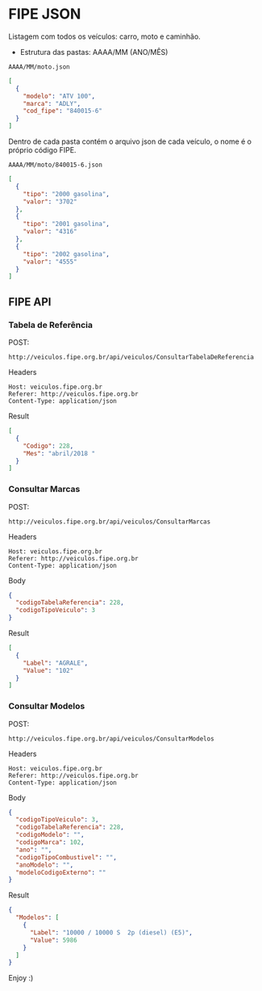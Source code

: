 # FIPE JSON

Listagem com todos os veículos: carro, moto e caminhão.

- Estrutura das pastas: AAAA/MM (ANO/MÊS)

```
AAAA/MM/moto.json
```

```json
[
  {
    "modelo": "ATV 100",
    "marca": "ADLY",
    "cod_fipe": "840015-6"
  }
]
```

Dentro de cada pasta contém o arquivo json de cada veículo, o nome é o próprio código FIPE.

```
AAAA/MM/moto/840015-6.json
```

```json
[
  {
    "tipo": "2000 gasolina",
    "valor": "3702"
  },
  {
    "tipo": "2001 gasolina",
    "valor": "4316"
  },
  {
    "tipo": "2002 gasolina",
    "valor": "4555"
  }
]
```

## FIPE API

### Tabela de Referência

  POST:
  ```
  http://veiculos.fipe.org.br/api/veiculos/ConsultarTabelaDeReferencia
  ```

  Headers
  ```
  Host: veiculos.fipe.org.br
  Referer: http://veiculos.fipe.org.br
  Content-Type: application/json
  ```

  Result
  ```json
  [
    {
      "Codigo": 228,
      "Mes": "abril/2018 "
    }
  ]
  ```

### Consultar Marcas

  POST:
  ```
  http://veiculos.fipe.org.br/api/veiculos/ConsultarMarcas
  ```

  Headers
  ```
  Host: veiculos.fipe.org.br
  Referer: http://veiculos.fipe.org.br
  Content-Type: application/json
  ```

  Body
  ```json
  {
    "codigoTabelaReferencia": 228,
    "codigoTipoVeiculo": 3
  }
  ```

  Result
  ```json
  [
    {
      "Label": "AGRALE",
      "Value": "102"
    }
  ]
  ```


### Consultar Modelos

  POST:
  ```
  http://veiculos.fipe.org.br/api/veiculos/ConsultarModelos
  ```

  Headers
  ```
  Host: veiculos.fipe.org.br
  Referer: http://veiculos.fipe.org.br
  Content-Type: application/json
  ```

  Body
  ```json
  {
    "codigoTipoVeiculo": 3,
    "codigoTabelaReferencia": 228,
    "codigoModelo": "",
    "codigoMarca": 102,
    "ano": "",
    "codigoTipoCombustivel": "",
    "anoModelo": "",
    "modeloCodigoExterno": ""
  }
  ```

  Result
  ```json
  {
    "Modelos": [
      {
        "Label": "10000 / 10000 S  2p (diesel) (E5)",
        "Value": 5986
      }
    ]
  }
  ```

Enjoy :)
